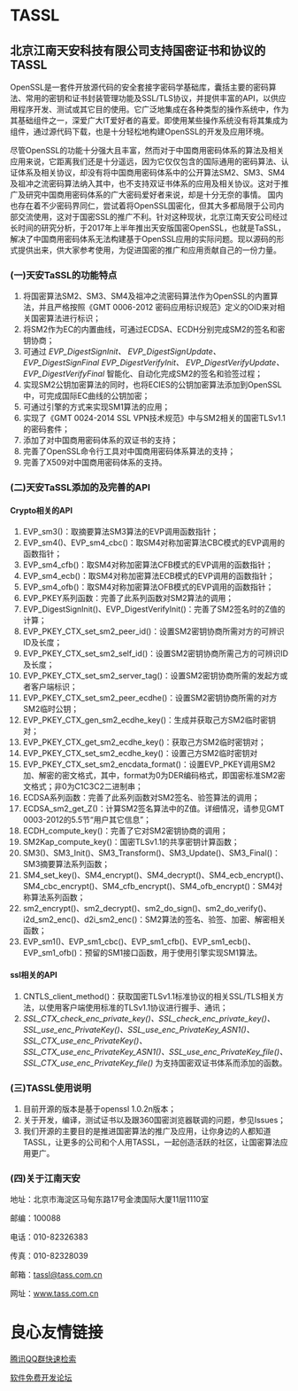 # TASSL
## 北京江南天安科技有限公司支持国密证书和协议的TASSL

OpenSSL是一套件开放源代码的安全套接字密码学基础库，囊括主要的密码算法、常用的密钥和证书封装管理功能及SSL/TLS协议，并提供丰富的API，以供应用程序开发、测试或其它目的使用。它广泛地集成在各种类型的操作系统中，作为其基础组件之一，深爱广大IT爱好者的喜爱。即使用某些操作系统没有将其集成为组件，通过源代码下载，也是十分轻松地构建OpenSSL的开发及应用环境。
 
尽管OpenSSL的功能十分强大且丰富，然而对于中国商用密码体系的算法及相关应用来说，它距离我们还是十分遥远，因为它仅仅包含的国际通用的密码算法、认证体系及相关协议，却没有将中国商用密码体系中的公开算法SM2、SM3、SM4及祖冲之流密码算法纳入其中，也不支持双证书体系的应用及相关协议。这对于推广及研究中国商用密码体系的广大密码爱好者来说，却是十分无奈的事情。
 国内也存在着不少密码界同仁，尝试着将OpenSSL国密化，但其大多都局限于公司内部交流使用，这对于国密SSL的推广不利。针对这种现状，北京江南天安公司经过长时间的研究分析，于2017年上半年推出天安版国密OpenSSL，也就是TaSSL，解决了中国商用密码体系无法构建基于OpenSSL应用的实际问题。现以源码的形式提供出来，供大家参考使用，为促进国密的推广和应用贡献自己的一份力量。

### (一)天安TaSSL的功能特点


1. 将国密算法SM2、SM3、SM4及祖冲之流密码算法作为OpenSSL的内置算法，并且严格按照《GMT 0006-2012 密码应用标识规范》定义的OID来对相关国密算法进行标识；
2. 将SM2作为EC的内置曲线，可通过ECDSA、ECDH分别完成SM2的签名和密钥协商；
3. 可通过
 *EVP_DigestSignInit、
 EVP_DigestSignUpdate、
 EVP_DigestSignFinal
 EVP_DigestVerifyInit、
 EVP_DigestVerifyUpdate、
 EVP_DigestVerifyFinal*
 智能化、自动化完成SM2的签名和验签过程；
4. 实现SM2公钥加密算法的同时，也将ECIES的公钥加密算法添加到OpenSSL中，可完成国际EC曲线的公钥加密；
5. 可通过引擎的方式来实现SM1算法的应用；
6. 实现了《GMT 0024-2014 SSL VPN技术规范》中与SM2相关的国密TLSv1.1的密码套件；
7. 添加了对中国商用密码体系的双证书的支持；
8. 完善了OpenSSL命令行工具对中国商用密码体系算法的支持；
9. 完善了X509对中国商用密码体系的支持。

### (二)天安TaSSL添加的及完善的API

#### Crypto相关的API
1. EVP_sm3()：取摘要算法SM3算法的EVP调用函数指针；
2. EVP_sm4()、EVP_sm4_cbc()：取SM4对称加密算法CBC模式的EVP调用的函数指针；
3. EVP_sm4_cfb()：取SM4对称加密算法CFB模式的EVP调用的函数指针；
4. EVP_sm4_ecb()：取SM4对称加密算法ECB模式的EVP调用的函数指针；
5. EVP_sm4_ofb()：取SM4对称加密算法OFB模式的EVP调用的函数指针；
6. EVP_PKEY系列函数：完善了此系列函数对SM2算法的调用；
7. EVP_DigestSignInit()、EVP_DigestVerifyInit()：完善了SM2签名时的Z值的计算；
8. EVP_PKEY_CTX_set_sm2_peer_id()：设置SM2密钥协商所需对方的可辨识ID及长度；
9. EVP_PKEY_CTX_set_sm2_self_id()：设置SM2密钥协商所需己方的可辨识ID及长度；
10. EVP_PKEY_CTX_set_sm2_server_tag()：设置SM2密钥协商所需的发起方或者客户端标识；
11. EVP_PKEY_CTX_set_sm2_peer_ecdhe()：设置SM2密钥协商所需的对方SM2临时公钥；
12. EVP_PKEY_CTX_gen_sm2_ecdhe_key()：生成并获取己方SM2临时密钥对；
13. EVP_PKEY_CTX_get_sm2_ecdhe_key()：获取己方SM2临时密钥对；
14. EVP_PKEY_CTX_set_sm2_ecdhe_key()：设置己方SM2临时密钥对
15. EVP_PKEY_CTX_set_sm2_encdata_format()：设置EVP_PKEY调用SM2加、解密的密文格式，其中，format为0为DER编码格式，即国密标准SM2密文格式；非0为C1C3C2二进制串；
16. ECDSA系列函数：完善了此系列函数对SM2签名、验签算法的调用；
17. ECDSA_sm2_get_Z()：计算SM2签名算法中的Z值。详细情况，请参见GMT 0003-2012的5.5节“用户其它信息”；
18. ECDH_compute_key()：完善了它对SM2密钥协商的调用；
19. SM2Kap_compute_key()：国密TLSv1.1的共享密钥计算函数；
20. SM3()、SM3_Init()、SM3_Transform()、SM3_Update()、SM3_Final()：SM3摘要算法系列函数；
21. SM4_set_key()、SM4_encrypt()、SM4_decrypt()、SM4_ecb_encrypt()、SM4_cbc_encrypt()、SM4_cfb_encrypt()、SM4_ofb_encrypt()：SM4对称算法系列函数；
22. sm2_encrypt()、sm2_decrypt()、sm2_do_sign()、sm2_do_verify()、i2d_sm2_enc()、d2i_sm2_enc()：SM2算法的签名、验签、加密、解密相关函数；
23. EVP_sm1()、EVP_sm1_cbc()、EVP_sm1_cfb()、EVP_sm1_ecb()、EVP_sm1_ofb()：预留的SM1接口函数，用于使用引擎实现SM1算法。

#### ssl相关的API
1. CNTLS_client_method()：获取国密TLSv1.1标准协议的相关SSL/TLS相关方法，以使用客户端使用标准的TLSv1.1协议进行握手、通讯；
2. *SSL_CTX_check_enc_private_key()、SSL_check_enc_private_key()、SSL_use_enc_PrivateKey()、SSL_use_enc_PrivateKey_ASN1()、SSL_CTX_use_enc_PrivateKey()、SSL_CTX_use_enc_PrivateKey_ASN1()、SSL_use_enc_PrivateKey_file()、SSL_CTX_use_enc_PrivateKey_file()*
为支持国密双证书体系而添加的函数。

### (三)TASSL使用说明
1. 目前开源的版本是基于openssl 1.0.2n版本；
2. 关于开发，编译，测试证书以及跟360国密浏览器联调的问题，参见Issues；
3. 我们开源的主要目的是推进国密算法的推广及应用，让你身边的人都知道TASSL，让更多的公司和个人用TASSL，一起创造活跃的社区，让国密算法应用更广。

### (四)关于江南天安

地址：北京市海淀区马甸东路17号金澳国际大厦11层1110室

邮编：100088 

电话：010-82326383 

传真：010-82328039 

邮箱：tassl@tass.com.cn 

网址：www.tass.com.cn 


 # 良心友情链接

[腾讯QQ群快速检索](http://u.720life.cn/s/8cf73f7c)

[软件免费开发论坛](http://u.720life.cn/s/bbb01dc0)